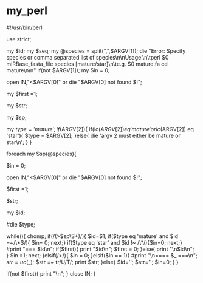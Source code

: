 my_perl
=======

#!/usr/bin/perl

use strict;

my $id;
my $seq;
my @species = split(",",$ARGV[1]);
die "Error: Specify species or comma separated list of species\n\nUsage:\n\tperl $0 miRBase_fasta_file species [mature/star]\n\te.g. $0 mature.fa cel mature\n\n" if(not $ARGV[1]);
my $in = 0;

open IN,"<$ARGV[0]" or die "$ARGV[0] not found $!";

my $first =1;

my $str;

my $sp;

my $type='mature';
if($ARGV[2]){
  if(lc($ARGV[2]) eq 'mature' or lc($ARGV[2]) eq 'star'){
		$type = $ARGV[2];
	}else{
		die 'argv 2 must either be mature or star\n';
	}
}

foreach my $sp(@species){

$in = 0;

open IN,"<$ARGV[0]" or die "$ARGV[0] not found $!";

$first =1;

$str;

my $id;

#die $type;

while(<IN>){
    chomp;
    if(/(>$sp\S+)/){
		$id=$1;
		if($type eq 'mature' and $id =~/\*$/){ $in= 0; next;}
		if($type eq 'star' and $id !~ /\*/){$in=0; next;}
	#print "=== $id\n";
       if($first){
            print "$id\n";
            $first = 0;
        }else{
            print "\n$id\n";
        }
        $in =1;
        next;
     }elsif(/>/){
         $in = 0;
     }elsif($in == 1){
	#print "\n==== $_ ===\n";
       $str = uc($_);
       $str =~ tr/U/T/;
       print $str;
     }else{
	$id='';
	$str='';
	$in=0;
     }
}

if(not $first){
    print "\n";
}
close IN;
}

